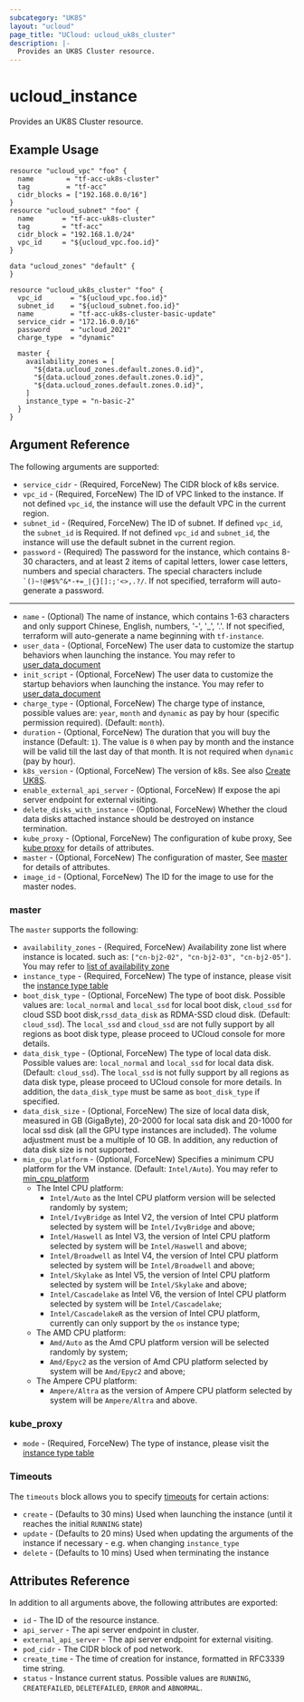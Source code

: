 ```yaml
---
subcategory: "UK8S"
layout: "ucloud"
page_title: "UCloud: ucloud_uk8s_cluster"
description: |-
  Provides an UK8S Cluster resource.
---
```


# ucloud_instance

Provides an UK8S Cluster resource.

## Example Usage

```hcl
resource "ucloud_vpc" "foo" {
  name        = "tf-acc-uk8s-cluster"
  tag         = "tf-acc"
  cidr_blocks = ["192.168.0.0/16"]
}
resource "ucloud_subnet" "foo" {
  name       = "tf-acc-uk8s-cluster"
  tag        = "tf-acc"
  cidr_block = "192.168.1.0/24"
  vpc_id     = "${ucloud_vpc.foo.id}"
}

data "ucloud_zones" "default" {
}

resource "ucloud_uk8s_cluster" "foo" {
  vpc_id       = "${ucloud_vpc.foo.id}"
  subnet_id    = "${ucloud_subnet.foo.id}"
  name         = "tf-acc-uk8s-cluster-basic-update"
  service_cidr = "172.16.0.0/16"
  password     = "ucloud_2021"
  charge_type  = "dynamic"

  master {
    availability_zones = [
      "${data.ucloud_zones.default.zones.0.id}",
      "${data.ucloud_zones.default.zones.0.id}",
      "${data.ucloud_zones.default.zones.0.id}",
    ]
    instance_type = "n-basic-2"
  }
}
```

## Argument Reference

The following arguments are supported:

* `service_cidr` - (Required, ForceNew) The CIDR block of k8s service.
* `vpc_id` - (Required, ForceNew) The ID of VPC linked to the instance. If not defined `vpc_id`, the instance will use the default VPC in the current region.
* `subnet_id` - (Required, ForceNew) The ID of subnet. If defined `vpc_id`, the `subnet_id` is Required. If not defined `vpc_id` and `subnet_id`, the instance will use the default subnet in the current region.
* `password` - (Required) The password for the instance, which contains 8-30 characters, and at least 2 items of capital letters, lower case letters, numbers and special characters. The special characters include <code>`()~!@#$%^&*-+=_|{}\[]:;'<>,.?/</code>. If not specified, terraform will auto-generate a password.

---

* `name` - (Optional) The name of instance, which contains 1-63 characters and only support Chinese, English, numbers, '-', '_', '.'. If not specified, terraform will auto-generate a name beginning with `tf-instance`.
* `user_data` - (Optional, ForceNew) The user data to customize the startup behaviors when launching the instance. You may refer to [user_data_document](https://docs.ucloud.cn/uhost/guide/metadata/userdata)
* `init_script` - (Optional, ForceNew) The user data to customize the startup behaviors when launching the instance. You may refer to [user_data_document](https://docs.ucloud.cn/uhost/guide/metadata/userdata)
* `charge_type` - (Optional, ForceNew) The charge type of instance, possible values are: `year`, `month` and `dynamic` as pay by hour (specific permission required). (Default: `month`).
* `duration` - (Optional, ForceNew) The duration that you will buy the instance (Default: `1`). The value is `0` when pay by month and the instance will be valid till the last day of that month. It is not required when `dynamic` (pay by hour).
* `k8s_version` - (Optional, ForceNew) The version of k8s. See also [Create UK8S](https://console.ucloud.cn/uk8s/create).
* `enable_external_api_server` - (Optional, ForceNew) If expose the api server endpoint for external visiting.
* `delete_disks_with_instance` - (Optional, ForceNew) Whether the cloud data disks attached instance should be destroyed on instance termination.
* `kube_proxy` - (Optional, ForceNew) The configuration of kube proxy, See [kube proxy](#kube_proxy) for details of attributes.
* `master` - (Optional, ForceNew) The configuration of master, See [master](#master) for details of attributes.
* `image_id` - (Optional, ForceNew) The ID for the image to use for the master nodes.

### master

The `master` supports the following:

* `availability_zones` - (Required, ForceNew) Availability zone list where instance is located. such as: `["cn-bj2-02", "cn-bj2-03", "cn-bj2-05"]`. You may refer to [list of availability zone](https://docs.ucloud.cn/api/summary/regionlist)
* `instance_type` - (Required, ForceNew) The type of instance, please visit the [instance type table](https://docs.ucloud.cn/terraform/specification/instance)
* `boot_disk_type` - (Optional, ForceNew) The type of boot disk. Possible values are: `local_normal` and `local_ssd` for local boot disk, `cloud_ssd` for cloud SSD boot disk,`rssd_data_disk` as RDMA-SSD cloud disk. (Default: `cloud_ssd`). The `local_ssd` and `cloud_ssd` are not fully support by all regions as boot disk type, please proceed to UCloud console for more details.
* `data_disk_type` - (Optional, ForceNew) The type of local data disk. Possible values are: `local_normal` and `local_ssd` for local data disk. (Default: `cloud_ssd`). The `local_ssd` is not fully support by all regions as data disk type, please proceed to UCloud console for more details. In addition, the `data_disk_type` must be same as `boot_disk_type` if specified.
* `data_disk_size` - (Optional, ForceNew) The size of local data disk, measured in GB (GigaByte), 20-2000 for local sata disk and 20-1000 for local ssd disk (all the GPU type instances are included). The volume adjustment must be a multiple of 10 GB. In addition, any reduction of data disk size is not supported.
* `min_cpu_platform` - (Optional, ForceNew) Specifies a minimum CPU platform for the VM instance. (Default: `Intel/Auto`). You may refer to [min_cpu_platform](https://docs.ucloud.cn/uhost/introduction/uhost/type_new)
    - The Intel CPU platform:
        - `Intel/Auto` as the Intel CPU platform version will be selected randomly by system;
        - `Intel/IvyBridge` as Intel V2, the version of Intel CPU platform selected by system will be `Intel/IvyBridge` and above;
        - `Intel/Haswell` as Intel V3,  the version of Intel CPU platform selected by system will be `Intel/Haswell` and above;
        - `Intel/Broadwell` as Intel V4, the version of Intel CPU platform selected by system will be `Intel/Broadwell` and above;
        - `Intel/Skylake` as Intel V5, the version of Intel CPU platform selected by system will be `Intel/Skylake` and above;
        - `Intel/Cascadelake` as Intel V6, the version of Intel CPU platform selected by system will be `Intel/Cascadelake`;
        - `Intel/CascadelakeR` as the version of Intel CPU platform, currently can only support by the `os` instance type;
    - The AMD CPU platform:
        - `Amd/Auto` as the Amd CPU platform version will be selected randomly by system;
        - `Amd/Epyc2` as the version of Amd CPU platform selected by system will be `Amd/Epyc2` and above;
    - The Ampere CPU platform:
        - `Ampere/Altra` as the version of Ampere CPU platform selected by system will be `Ampere/Altra` and above.

### kube_proxy

* `mode` - (Required, ForceNew) The type of instance, please visit the [instance type table](https://docs.ucloud.cn/terraform/specification/instance)

### Timeouts

The `timeouts` block allows you to specify [timeouts](https://www.terraform.io/docs/configuration/resources.html#timeouts) for certain actions:

* `create` - (Defaults to 30 mins) Used when launching the instance (until it reaches the initial `RUNNING` state)
* `update` - (Defaults to 20 mins) Used when updating the arguments of the instance if necessary  - e.g. when changing `instance_type`
* `delete` - (Defaults to 10 mins) Used when terminating the instance

## Attributes Reference

In addition to all arguments above, the following attributes are exported:

* `id` - The ID of the resource instance.
* `api_server` - The api server endpoint in cluster.
* `external_api_server` - The api server endpoint for external visiting.
* `pod_cidr` - The CIDR block of pod network.
* `create_time` - The time of creation for instance, formatted in RFC3339 time string.
* `status` - Instance current status. Possible values are `RUNNING`, `CREATEFAILED`, `DELETEFAILED`, `ERROR` and `ABNORMAL`.
